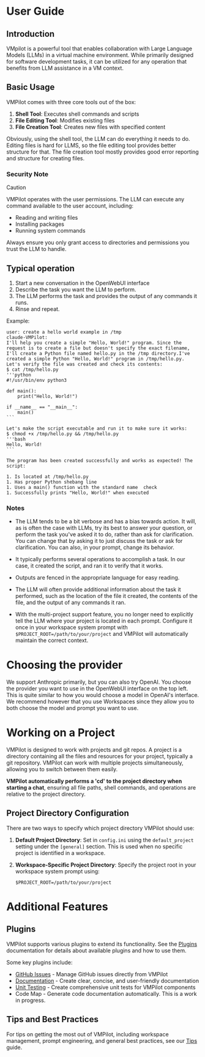 # User Guide

## Introduction
VMpilot is a powerful tool that enables collaboration with Large Language Models (LLMs) in a virtual machine environment. While primarily designed for software development tasks, it can be utilized for any operation that benefits from LLM assistance in a VM context.

## Basic Usage
VMPilot comes with three core tools out of the box:

1. **Shell Tool**: Executes shell commands and scripts
2. **File Editing Tool**: Modifies existing files
3. **File Creation Tool**: Creates new files with specified content

Obviously, using the shell tool, the LLM can do everything it needs to do. Editing files is hard for LLMS, so the file editing tool provides better structure for that. The file creation tool mostly provides good error reporting and structure for creating files.

### Security Note
> [!CAUTION]
> VMPilot operates with the user permissions. The LLM can execute any command available to the user account, including:
> - Reading and writing files
> - Installing packages
> - Running system commands
>
> Always ensure you only grant access to directories and permissions you trust the LLM to handle.

## Typical operation

1. Start a new conversation in the OpenWebUI interface
2. Describe the task you want the LLM to perform.
3. The LLM performs the task and provides the output of any commands it runs.
4. Rinse and repeat.

Example:
````
user: create a hello world example in /tmp
claude-VMPilot:
I'll help you create a simple "Hello, World!" program. Since the request is to create a file but doesn't specify the exact filename, I'll create a Python file named hello.py in the /tmp directory.I've created a simple Python "Hello, World!" program in /tmp/hello.py. Let's verify the file was created and check its contents:
$ cat /tmp/hello.py
'''python
#!/usr/bin/env python3

def main():
    print("Hello, World!")

if __name__ == "__main__":
    main()
```

Let's make the script executable and run it to make sure it works:
$ chmod +x /tmp/hello.py && /tmp/hello.py
'''bash
Hello, World!
```

The program has been created successfully and works as expected! The script:

1. Is located at /tmp/hello.py
1. Has proper Python shebang line
1. Uses a main() function with the standard name  check
1. Successfully prints "Hello, World!" when executed
````

### Notes
- The LLM tends to be a bit verbose and has a bias towards action. It will, as is often the case with LLMs, try its best to answer your question, or perform the task you've asked it to do, rather than ask for clarification. You can change that by asking it to just discuss the task or ask for clarification. You can also, in your prompt, change its behavior.

- It typically performs several operations to accomplish a task. In our case, it created the script, and ran it to verify that it works.

- Outputs are fenced in the appropriate language for easy reading.

- The LLM will often provide additional information about the task it performed, such as the location of the file it created, the contents of the file, and the output of any commands it ran.

- With the multi-project support feature, you no longer need to explicitly tell the LLM where your project is located in each prompt. Configure it once in your workspace system prompt with `$PROJECT_ROOT=/path/to/your/project` and VMPilot will automatically maintain the correct context.

# Choosing the provider

We support Anthropic primarily, but you can also try OpenAI. You choose the provider you want to use in the OpenWebUI interface on the top left. This is quite similar to how you would choose a model in OpenAI's interface. We recommend however that you use Workspaces since they allow you to both choose the model and prompt you want to use.

# Working on a Project

VMPilot is designed to work with projects and git repos. A project is a directory containing all the files and resources for your project, typically a git repository. VMPilot can work with multiple projects simultaneously, allowing you to switch between them easily.

**VMPilot automatically performs a 'cd' to the project directory when starting a chat**, ensuring all file paths, shell commands, and operations are relative to the project directory.

## Project Directory Configuration

There are two ways to specify which project directory VMPilot should use:

1. **Default Project Directory**: Set in `config.ini` using the `default_project` setting under the `[general]` section. This is used when no specific project is identified in a workspace.

2. **Workspace-Specific Project Directory**: Specify the project root in your workspace system prompt using:
   ```
   $PROJECT_ROOT=/path/to/your/project
   ```

# Additional Features

## Plugins
VMPilot supports various plugins to extend its functionality. See the [Plugins](plugins/overview.md) documentation for details about available plugins and how to use them.

Some key plugins include:

- [GitHub Issues](plugins/github.md) - Manage GitHub issues directly from VMPilot
- [Documentation](plugins/documentation.md) - Create clear, concise, and user-friendly documentation
- [Unit Testing](plugins/unit_testing.md) - Create comprehensive unit tests for VMPilot components
- Code Map - Generate code documentation automatically. This is a work in progress.

## Tips and Best Practices
For tips on getting the most out of VMPilot, including workspace management, prompt engineering, and general best practices, see our [Tips](tips.md) guide.
